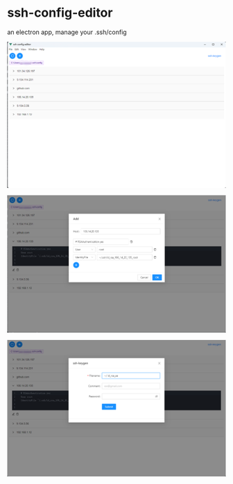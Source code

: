 # ssh-config-editor

an electron app, manage your .ssh/config

![1665481680851](image/README/1665481680851.png)

![1665481761523](image/README/1665481761523.png)

![1665481783356](image/README/1665481783356.png)
